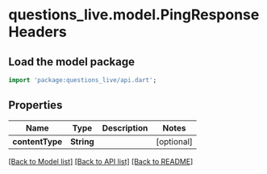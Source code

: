 # questions_live.model.PingResponseHeaders

## Load the model package
```dart
import 'package:questions_live/api.dart';
```

## Properties
Name | Type | Description | Notes
------------ | ------------- | ------------- | -------------
**contentType** | **String** |  | [optional] 

[[Back to Model list]](../README.md#documentation-for-models) [[Back to API list]](../README.md#documentation-for-api-endpoints) [[Back to README]](../README.md)


